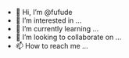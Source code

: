 - 👋 Hi, I’m @fufude
- 👀 I’m interested in ...
- 🌱 I’m currently learning ...
- 💞️ I’m looking to collaborate on ...
- 📫 How to reach me ...

<!---
fufude/fufude is a ✨ special ✨ repository because its `README.md` (this file) appears on your GitHub profile.
You can click the Preview link to take a look at your changes.
--->
